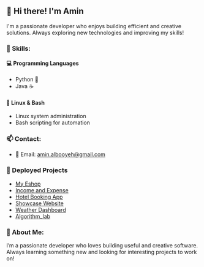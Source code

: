 ## 👋 Hi there! I'm Amin

I'm a passionate developer who enjoys building efficient and creative solutions. Always exploring new technologies and improving my skills!

### 🔧 Skills:

#### 💻 Programming Languages
- Python 🐍
- Java ☕

#### 🐧 Linux & Bash
- Linux system administration
- Bash scripting for automation

### 📫 Contact:
- 📧 Email: amin.albooyeh@gmail.com

### 🚀 Deployed Projects

- [My Eshop](https://vercel.com/amins-projects-ef4df836/my_eshop)
- [Income and Expense](https://vercel.com/amins-projects-ef4df836/income-and-expense)
- [Hotel Booking App](https://vercel.com/amins-projects-ef4df836/hotel-booking-app)
- [Showcase Website](https://vercel.com/amins-projects-ef4df836/showcase-website)
- [Weather Dashboard](https://vercel.com/amins-projects-ef4df836/weather-dashboard)
- [Algorithm_lab](https://mohammadaminalbooyeh-algorithm-lab-app-bham3n.streamlit.app)

### 📌 About Me:
I’m a passionate developer who loves building useful and creative software. Always learning something new and looking for interesting projects to work on!
